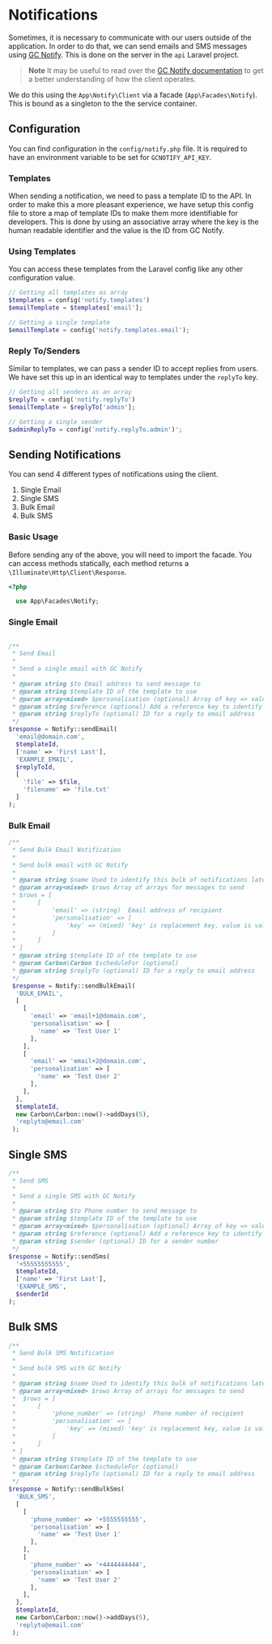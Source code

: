 # Notifications

Sometimes, it is necessary to communicate with our users outside of the application. In order to do that, we can send emails and SMS messages using [GC Notify](https://notification.canada.ca/). This is done on the server in the `api` Laravel project.

> **Note**
> It may be useful to read over the [GC Notify documentation](https://documentation.notification.canada.ca/)
> to get a better understanding of how the client operates.

We do this using the `App\Notify\Client` via a facade (`App\Facades\Notify`). This is bound as a singleton to the the service container.

## Configuration

You can find configuration in the `config/notify.php` file. It is required to have an environment variable to be set for `GCNOTIFY_API_KEY`.

### Templates

When sending a notification, we need to pass a template ID to the API. In order to make this a more pleasant experience, we have setup this config file to store a map of template IDs to make them more identifiable for developers. This is done by using an associative array where the key is the human readable identifier and the value is the ID from GC Notify.

### Using Templates

You can access these templates from the Laravel config like any other configuration value.

```php
// Getting all templates as array
$templates = config('notify.templates')
$emailTemplate = $templates['email'];

// Getting a single template
$emailTemplate = config('notify.templates.email');
```

### Reply To/Senders

Similar to templates, we can pass a sender ID to accept replies from users. We have set this up in an identical way to templates under the `replyTo` key.

```php
// Getting all senders as an array
$replyTo = config('notify.replyTo')
$emailTemplate = $replyTo['admin'];

// Getting a single sender
$adminReplyTo = config('notify.replyTo.admin')';
```

## Sending Notifications

You can send 4 different types of notifications using the client.

1. Single Email
2. Single SMS
3. Bulk Email
4. Bulk SMS

### Basic Usage

Before sending any of the above, you will need to import the facade. You can access methods statically, each method returns a `\Illuminate\Http\Client\Response`.

```php
<?php

  use App\Facades\Notify;
```

### Single Email

```php

/**
 * Send Email
 *
 * Send a single email with GC Notify
 *
 * @param string $to Email address to send message to
 * @param string $template ID of the template to use
 * @param array<mixed> $personalisation (optional) Array of key => value pairs to be replaced in template
 * @param string $reference (optional) Add a reference key to identify the message
 * @param string $replyTo (optional) ID for a reply to email address
 */
$response = Notify::sendEmail(
  'email@domain.com',
  $templateId,
  ['name' => 'First Last'],
  'EXAMPLE_EMAIL',
  $replyToId,
  [
    'file' => $file,
    'filename' => 'file.txt'
  ]
);
```

### Bulk Email

```php
/**
 * Send Bulk Email Notification
 *
 * Send bulk email with GC Notify
 *
 * @param string $name Used to identify this bulk of notifications later on.
 * @param array<mixed> $rows Array of arrays for messages to send
 * $rows = [
 *      [
 *          'email' => (string)  Email address of recipient
 *          'personalisation' => [
 *              'key' => (mixed) 'key' is replacement key, value is value to replace with
 *          ]
 *      ]
 * ]
 * @param string $template ID of the template to use
 * @param Carbon\Carbon $scheduleFor (optional)
 * @param string $replyTo (optional) ID for a reply to email address
 */
 $response = Notify::sendBulkEmail(
  'BULK_EMAIL',
  [
    [
      'email' => 'email+1@domain.com',
      'personalisation' => [
        'name' => 'Test User 1'
      ],
    ],
    [
      'email' => 'email+2@domain.com',
      'personalisation' => [
        'name' => 'Test User 2'
      ],
    ],
  ],
  $templateId,
  new Carbon\Carbon::now()->addDays(5),
  'replyto@email.com'
 );
```

## Single SMS

```php
/**
 * Send SMS
 *
 * Send a single SMS with GC Notify
 *
 * @param string $to Phone number to send message to
 * @param string $template ID of the template to use
 * @param array<mixed> $personalisation (optional) Array of key => value pairs to be replaced in template
 * @param string $reference (optional) Add a reference key to identify the message
 * @param string $sender (optional) ID for a sender number
 */
$response = Notify::sendSms(
  '+55555555555',
  $templateId,
  ['name' => 'First Last'],
  'EXAMPLE_SMS',
  $senderId
);
```

## Bulk SMS

```php
/**
 * Send Bulk SMS Notification
 *
 * Send bulk SMS with GC Notify
 *
 * @param string $name Used to identify this bulk of notifications later on.
 * @param array<mixed> $rows Array of arrays for messages to send
 *  $rows = [
 *      [
 *          'phone_number' => (string)  Phone number of recipient
 *          'personalisation' => [
 *              'key' => (mixed) 'key' is replacement key, value is value to replace with
 *          ]
 *      ]
 * ]
 * @param string $template ID of the template to use
 * @param Carbon\Carbon $scheduleFor (optional)
 * @param string $replyTo (optional) ID for a reply to email address
 */
$response = Notify::sendBulkSms(
  'BULK_SMS',
  [
    [
      'phone_number' => '+5555555555',
      'personalisation' => [
        'name' => 'Test User 1'
      ],
    ],
    [
      'phone_number' => '+4444444444',
      'personalisation' => [
        'name' => 'Test User 2'
      ],
    ],
  ],
  $templateId,
  new Carbon\Carbon::now()->addDays(5),
  'replyto@email.com'
 );
```
